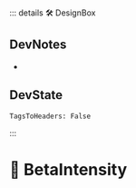::: details 🛠 <dev>DesignBox</dev>

## DevNotes

-

## DevState

`TagsToHeaders: False`


:::

# 🔷 <beta>BetaIntensity</beta>
